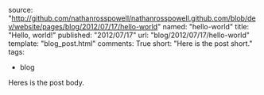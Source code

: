 source: "http://github.com/nathanrosspowell/nathanrosspowell.github.com/blob/dev/website/pages/blog/2012/07/17/hello-world"
named: "hello-world"
title: "Hello, world!"
published: "2012/07/17"
url: "blog/2012/07/17/hello-world"
template: "blog_post.html"
comments: True
short: "Here is the post short."
tags:
- blog

Heres is the post body.

